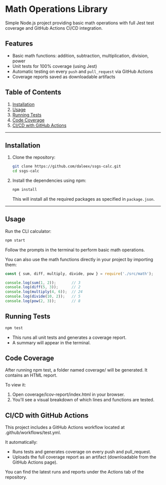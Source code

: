 # Math Operations Library

Simple Node.js project providing basic math operations with full Jest test coverage and GitHub Actions CI/CD integration.

## Features

- Basic math functions: addition, subtraction, multiplication, division, power
- Unit tests for 100% coverage (using Jest)
- Automatic testing on every `push` and `pull_request` via GitHub Actions
- Coverage reports saved as downloadable artifacts

## Table of Contents

1. [Installation](#installation)
2. [Usage](#usage)
3. [Running Tests](#running-tests)
4. [Code Coverage](#code-coverage)
5. [CI/CD with GitHub Actions](#cicd-with-github-actions)

---

## Installation

1. Clone the repository:

    ```bash
    git clone https://github.com/daleex/ssgs-calc.git
    cd ssgs-calc
    ```

2. Install the dependencies using npm:

    ```bash
    npm install
    ```

    This will install all the required packages as specified in `package.json`.

---

## Usage

Run the CLI calculator:

```bash
npm start
```
Follow the prompts in the terminal to perform basic math operations.

You can also use the math functions directly in your project by importing them:

```js
const { sum, diff, multiply, divide, pow } = require('./src/math');

console.log(sum(1, 2));       // 3
console.log(diff(5, 3));      // 2
console.log(multiply(4, 6));  // 24
console.log(divide(10, 2));   // 5
console.log(pow(2, 3));       // 8
```

## Running Tests

```bash
npm test
```
- This runs all unit tests and generates a coverage report.
- A summary will appear in the terminal.

## Code Coverage

After running npm test, a folder named coverage/ will be generated. It contains an HTML report.

To view it:

1. Open coverage/lcov-report/index.html in your browser.
2. You'll see a visual breakdown of which lines and functions are tested.

## CI/CD with GitHub Actions

This project includes a GitHub Actions workflow located at .github/workflows/test.yml.

It automatically:

- Runs tests and generates coverage on every push and pull_request.
- Uploads the full coverage report as an artifact (downloadable from the GitHub Actions page).

You can find the latest runs and reports under the Actions tab of the repository.